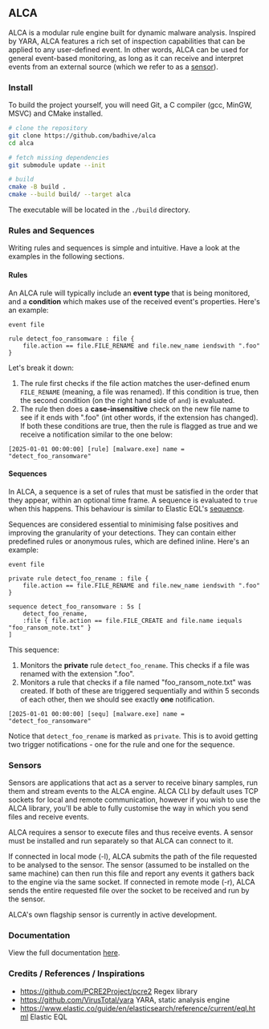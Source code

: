 ## ALCA

ALCA is a modular rule engine built for dynamic malware analysis. Inspired by YARA, ALCA features a rich set of
inspection capabilities that can be applied to any user-defined event. In other words, ALCA can be used for general
event-based monitoring, as long as it can receive and interpret events from an external source (which we
refer to as a [sensor](#sensors)).

### Install

To build the project yourself, you will need Git, a C compiler (gcc, MinGW, MSVC) and CMake installed. 

```sh
# clone the repository
git clone https://github.com/badhive/alca
cd alca

# fetch missing dependencies
git submodule update --init

# build
cmake -B build . 
cmake --build build/ --target alca
```

The executable will be located in the `./build` directory.

### Rules and Sequences

Writing rules and sequences is simple and intuitive. Have a look at the examples in the following sections.

#### Rules

An ALCA rule will typically include an **event type** that is being monitored, and a **condition** which makes use of
the received event's properties. Here's an example:

```
event file

rule detect_foo_ransomware : file {
    file.action == file.FILE_RENAME and file.new_name iendswith ".foo"
} 
```

Let's break it down:
1. The rule first checks if the file action matches the user-defined enum `FILE_RENAME` (meaning, a file was renamed).
If this condition is true, then the second condition (on the right hand side of `and`) is evaluated.
2. The rule then does a **case-insensitive** check on the new file name to see if it ends with ".foo" (int other words, if
the extension has changed). If both these conditions are true, then the rule is flagged as true and we receive a
notification similar to the one below:

```
[2025-01-01 00:00:00] [rule] [malware.exe] name = "detect_foo_ransomware"
```

#### Sequences

In ALCA, a sequence is a set of rules that must be satisfied in the order that they appear, within an optional time frame. 
A sequence is evaluated to `true` when this happens. This behaviour is similar to Elastic EQL's 
[sequence](https://www.elastic.co/guide/en/elasticsearch/reference/current/eql-syntax.html#eql-sequences).

Sequences are considered essential to minimising false positives and improving the granularity of your detections.
They can contain either predefined rules or anonymous rules, which are defined inline. Here's an example:

```
event file

private rule detect_foo_rename : file {
    file.action == file.FILE_RENAME and file.new_name iendswith ".foo"
}

sequence detect_foo_ransomware : 5s [
    detect_foo_rename,
    :file { file.action == file.FILE_CREATE and file.name iequals "foo_ransom_note.txt" }
]
```

This sequence:
1. Monitors the **private** rule `detect_foo_rename`. This checks if a file was renamed with the extension ".foo".
2. Monitors a rule that checks if a file named "foo_ransom_note.txt" was created. If both of these are triggered 
sequentially and within 5 seconds of each other, then we should see exactly **one** notification.

```
[2025-01-01 00:00:00] [sequ] [malware.exe] name = "detect_foo_ransomware"
```

Notice that `detect_foo_rename` is marked as `private`. This is to avoid getting two trigger notifications - one for
the rule and one for the sequence.

### Sensors

Sensors are applications that act as a server to receive binary samples, run them and stream events to the ALCA engine.
ALCA CLI by default uses TCP sockets for local and remote communication, however if you wish to use the ALCA library,
you'll be able to fully customise the way in which you send files and receive events.

ALCA requires a sensor to execute files and thus receive events. A sensor must be installed and run separately
so that ALCA can connect to it.

If connected in local mode (-l), ALCA submits the path of the file requested to be analysed to the sensor. 
The sensor (assumed to be installed on the same machine) can then run this file and report any events it gathers
back to the engine via the same socket. If connected in remote mode (-r), ALCA sends the entire requested file over
the socket to be received and run by the sensor.

ALCA's own flagship sensor is currently in active development.

### Documentation

View the full documentation [here](docs).

### Credits / References / Inspirations

- https://github.com/PCRE2Project/pcre2 Regex library
- https://github.com/VirusTotal/yara YARA, static analysis engine
- https://www.elastic.co/guide/en/elasticsearch/reference/current/eql.html Elastic EQL